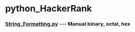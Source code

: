# python_HackerRank

### [String_Formatting.py](https://github.com/yyccPhil/python_HackerRank/blob/main/String_Formatting.py) --- Manual binary, octal, hex

